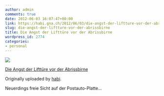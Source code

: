 ```yaml
---
author: admin
comments: true
date: 2012-06-03 16:07:47+00:00
link: https://habi.gna.ch/2012/06/03/die-angst-der-liftture-vor-der-abrissbirne/
slug: die-angst-der-liftture-vor-der-abrissbirne
title: Die Angst der Lifttüre vor der Abrissbirne
wordpress_id: 2774
categories:
- personal
---
```



 [![](https://static.flickr.com/7216/7328259002_b293f1d286_m.jpg)](https://www.flickr.com/photos/habi/7328259002/)
   

 
  [Die Angst der Lifttüre vor der Abrissbirne](https://www.flickr.com/photos/habi/7328259002/)
    

  Originally uploaded by [habi](https://www.flickr.com/photos/habi/).
 



Neuerdings freie Sicht auf der Postauto-Platte...
  


